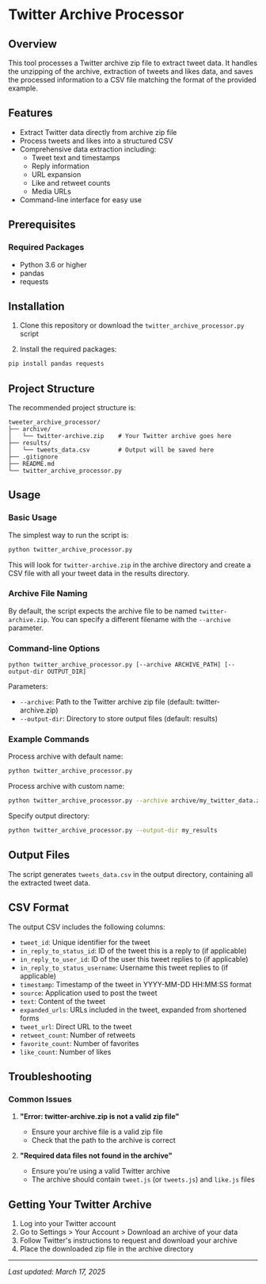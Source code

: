 # Twitter Archive Processor

## Overview

This tool processes a Twitter archive zip file to extract tweet data. It handles the unzipping of the archive, extraction of tweets and likes data, and saves the processed information to a CSV file matching the format of the provided example.

## Features

- Extract Twitter data directly from archive zip file
- Process tweets and likes into a structured CSV
- Comprehensive data extraction including:
  - Tweet text and timestamps
  - Reply information
  - URL expansion
  - Like and retweet counts
  - Media URLs
- Command-line interface for easy use

## Prerequisites

### Required Packages

- Python 3.6 or higher
- pandas
- requests

## Installation

1. Clone this repository or download the `twitter_archive_processor.py` script

2. Install the required packages:

```bash
pip install pandas requests
```

## Project Structure

The recommended project structure is:

```
tweeter_archive_processor/
├── archive/
│   └── twitter-archive.zip    # Your Twitter archive goes here
├── results/
│   └── tweets_data.csv        # Output will be saved here
├── .gitignore
├── README.md
└── twitter_archive_processor.py
```

## Usage

### Basic Usage

The simplest way to run the script is:

```bash
python twitter_archive_processor.py
```

This will look for `twitter-archive.zip` in the archive directory and create a CSV file with all your tweet data in the results directory.

### Archive File Naming

By default, the script expects the archive file to be named `twitter-archive.zip`. You can specify a different filename with the `--archive` parameter.

### Command-line Options

```
python twitter_archive_processor.py [--archive ARCHIVE_PATH] [--output-dir OUTPUT_DIR]
```

Parameters:
- `--archive`: Path to the Twitter archive zip file (default: twitter-archive.zip)
- `--output-dir`: Directory to store output files (default: results)

### Example Commands

Process archive with default name:
```bash
python twitter_archive_processor.py
```

Process archive with custom name:
```bash
python twitter_archive_processor.py --archive archive/my_twitter_data.zip
```

Specify output directory:
```bash
python twitter_archive_processor.py --output-dir my_results
```

## Output Files

The script generates `tweets_data.csv` in the output directory, containing all the extracted tweet data.

## CSV Format

The output CSV includes the following columns:

- `tweet_id`: Unique identifier for the tweet
- `in_reply_to_status_id`: ID of the tweet this is a reply to (if applicable)
- `in_reply_to_user_id`: ID of the user this tweet replies to (if applicable)
- `in_reply_to_status_username`: Username this tweet replies to (if applicable)
- `timestamp`: Timestamp of the tweet in YYYY-MM-DD HH:MM:SS format
- `source`: Application used to post the tweet
- `text`: Content of the tweet
- `expanded_urls`: URLs included in the tweet, expanded from shortened forms
- `tweet_url`: Direct URL to the tweet
- `retweet_count`: Number of retweets
- `favorite_count`: Number of favorites
- `like_count`: Number of likes

## Troubleshooting

### Common Issues

1. **"Error: twitter-archive.zip is not a valid zip file"**
   - Ensure your archive file is a valid zip file
   - Check that the path to the archive is correct

2. **"Required data files not found in the archive"**
   - Ensure you're using a valid Twitter archive
   - The archive should contain `tweet.js` (or `tweets.js`) and `like.js` files

## Getting Your Twitter Archive

1. Log into your Twitter account
2. Go to Settings > Your Account > Download an archive of your data
3. Follow Twitter's instructions to request and download your archive
4. Place the downloaded zip file in the archive directory


---

*Last updated: March 17, 2025*